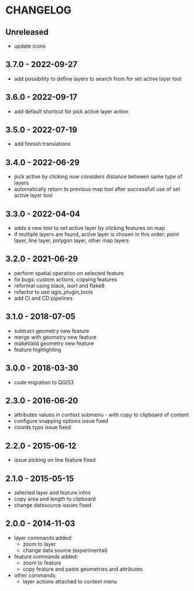 # CHANGELOG

## Unreleased

- update icons

## 3.7.0 - 2022-09-27

- add possibility to define layers to search from for set active layer tool

## 3.6.0 - 2022-09-17

- add default shortcut for pick active layer action

## 3.5.0 - 2022-07-19

- add finnish translations

## 3.4.0 - 2022-06-29

- pick active by clicking now considers distance between same type of layers
- automatically return to previous map tool after successfull use of set active layer tool

## 3.3.0 - 2022-04-04

- adds a new tool to set active layer by clicking features on map
- if multiple layers are found, active layer is chosen in this order: point layer, line layer, polygon layer, other map layers

## 3.2.0 - 2021-06-29

- perform spatial operation on selected feature
- fix bugs: custom actions, copying features
- reformat using black, isort and flake8
- refactor to use qgis_plugin_tools
- add CI and CD pipelines

## 3.1.0 - 2018-07-05

- subtract geometry new feature
- merge with geometry new feature
- makeValid geometry new feature
- feature highlighting

## 3.0.0 - 2018-03-30

- code migration to QGIS3

## 2.3.0 - 2016-06-20

- attributes values in context submenu - with copy to clipboard of content
- configure snapping options issue fixed
- coords typo issue fixed

## 2.2.0 - 2015-06-12

- issue picking on line feature fixed

## 2.1.0 - 2015-05-15

- selected layer and feature infos
- copy area and length to clipboard
- change datasource issues fixed

## 2.0.0 - 2014-11-03

- layer commands added:
  - zoom to layer
  - change data source (experimental)
- feature commands added:
  - zoom to feature
  - copy feature and paste geometries and attributes
- other commands:
  - layer actions attached to context menu
